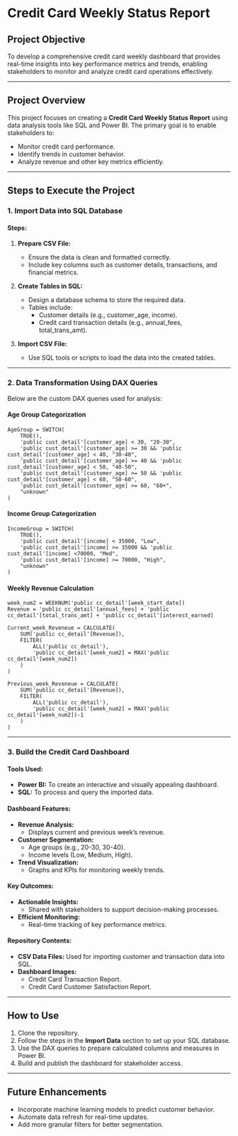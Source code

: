 # Credit Card Weekly Status Report

## Project Objective

To develop a comprehensive credit card weekly dashboard that provides real-time insights into key performance metrics and trends, enabling stakeholders to monitor and analyze credit card operations effectively.

---

## Project Overview

This project focuses on creating a **Credit Card Weekly Status Report** using data analysis tools like SQL and Power BI. The primary goal is to enable stakeholders to:
- Monitor credit card performance.
- Identify trends in customer behavior.
- Analyze revenue and other key metrics efficiently.

---

## Steps to Execute the Project

### 1. Import Data into SQL Database

#### Steps:
1. **Prepare CSV File:**
   - Ensure the data is clean and formatted correctly.
   - Include key columns such as customer details, transactions, and financial metrics.

2. **Create Tables in SQL:**
   - Design a database schema to store the required data.
   - Tables include:
     - Customer details (e.g., customer_age, income).
     - Credit card transaction details (e.g., annual_fees, total_trans_amt).

3. **Import CSV File:**
   - Use SQL tools or scripts to load the data into the created tables.

---

### 2. Data Transformation Using DAX Queries

Below are the custom DAX queries used for analysis:

#### Age Group Categorization
```DAX
AgeGroup = SWITCH(
    TRUE(),
    'public cust_detail'[customer_age] < 30, "20-30",
    'public cust_detail'[customer_age] >= 30 && 'public cust_detail'[customer_age] < 40, "30-40",
    'public cust_detail'[customer_age] >= 40 && 'public cust_detail'[customer_age] < 50, "40-50",
    'public cust_detail'[customer_age] >= 50 && 'public cust_detail'[customer_age] < 60, "50-60",
    'public cust_detail'[customer_age] >= 60, "60+",
    "unknown"
)
```

#### Income Group Categorization
```DAX
IncomeGroup = SWITCH(
    TRUE(),
    'public cust_detail'[income] < 35000, "Low",
    'public cust_detail'[income] >= 35000 && 'public cust_detail'[income] <70000, "Med",
    'public cust_detail'[income] >= 70000, "High",
    "unknown"
)
```

#### Weekly Revenue Calculation
```DAX
week_num2 = WEEKNUM('public cc_detail'[week_start_date])
Revenue = 'public cc_detail'[annual_fees] + 'public cc_detail'[total_trans_amt] + 'public cc_detail'[interest_earned]

Current_week_Reveneue = CALCULATE(
    SUM('public cc_detail'[Revenue]),
    FILTER(
        ALL('public cc_detail'),
        'public cc_detail'[week_num2] = MAX('public cc_detail'[week_num2])
    )
)

Previous_week_Reveneue = CALCULATE(
    SUM('public cc_detail'[Revenue]),
    FILTER(
        ALL('public cc_detail'),
        'public cc_detail'[week_num2] = MAX('public cc_detail'[week_num2])-1
    )
)
```

---

### 3. Build the Credit Card Dashboard

#### Tools Used:
- **Power BI:** To create an interactive and visually appealing dashboard.
- **SQL:** To process and query the imported data.

#### Dashboard Features:
- **Revenue Analysis:**
  - Displays current and previous week’s revenue.
- **Customer Segmentation:**
  - Age groups (e.g., 20-30, 30-40).
  - Income levels (Low, Medium, High).
- **Trend Visualization:**
  - Graphs and KPIs for monitoring weekly trends.

#### Key Outcomes:
- **Actionable Insights:**
  - Shared with stakeholders to support decision-making processes.
- **Efficient Monitoring:**
  - Real-time tracking of key performance metrics.

#### Repository Contents:
- **CSV Data Files:** Used for importing customer and transaction data into SQL.
- **Dashboard Images:**
  - Credit Card Transaction Report.
  - Credit Card Customer Satisfaction Report.

---

## How to Use

1. Clone the repository.
2. Follow the steps in the **Import Data** section to set up your SQL database.
3. Use the DAX queries to prepare calculated columns and measures in Power BI.
4. Build and publish the dashboard for stakeholder access.

---

## Future Enhancements
- Incorporate machine learning models to predict customer behavior.
- Automate data refresh for real-time updates.
- Add more granular filters for better segmentation.

